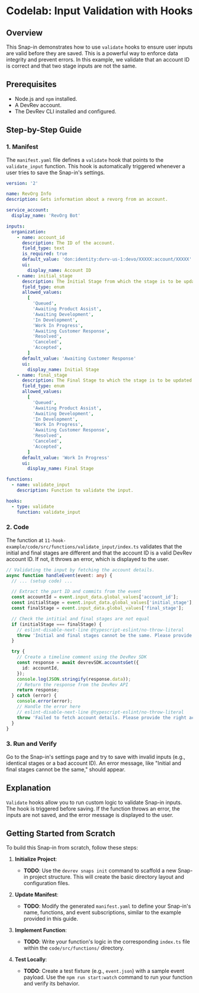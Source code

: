 # Codelab: Input Validation with Hooks

## Overview
This Snap-in demonstrates how to use `validate` hooks to ensure user inputs are valid before they are saved. This is a powerful way to enforce data integrity and prevent errors. In this example, we validate that an account ID is correct and that two stage inputs are not the same.

## Prerequisites
- Node.js and `npm` installed.
- A DevRev account.
- The DevRev CLI installed and configured.

## Step-by-Step Guide

### 1. Manifest
The `manifest.yaml` file defines a `validate` hook that points to the `validate_input` function. This hook is automatically triggered whenever a user tries to save the Snap-in's settings.

```yaml
version: '2'

name: RevOrg Info
description: Gets information about a revorg from an account.

service_account:
  display_name: 'RevOrg Bot'

inputs:
  organization:
    - name: account_id
      description: The ID of the account.
      field_type: text
      is_required: true
      default_value: 'don:identity:dvrv-us-1:devo/XXXXX:account/XXXXX'
      ui:
        display_name: Account ID
    - name: initial_stage
      description: The Initial Stage from which the stage is to be updated.
      field_type: enum
      allowed_values:
        [
          'Queued',
          'Awaiting Product Assist',
          'Awaiting Development',
          'In Development',
          'Work In Progress',
          'Awaiting Customer Response',
          'Resolved',
          'Canceled',
          'Accepted',
        ]
      default_value: 'Awaiting Customer Response'
      ui:
        display_name: Initial Stage
    - name: final_stage
      description: The Final Stage to which the stage is to be updated.
      field_type: enum
      allowed_values:
        [
          'Queued',
          'Awaiting Product Assist',
          'Awaiting Development',
          'In Development',
          'Work In Progress',
          'Awaiting Customer Response',
          'Resolved',
          'Canceled',
          'Accepted',
        ]
      default_value: 'Work In Progress'
      ui:
        display_name: Final Stage

functions:
  - name: validate_input
    description: Function to validate the input.

hooks:
  - type: validate
    function: validate_input
```

### 2. Code
The function at `11-hook-example/code/src/functions/validate_input/index.ts` validates that the initial and final stages are different and that the account ID is a valid DevRev account ID. If not, it throws an error, which is displayed to the user.

```typescript
// Validating the input by fetching the account details.
async function handleEvent(event: any) {
  // ... (setup code) ...

  // Extract the part ID and commits from the event
  const accountId = event.input_data.global_values['account_id'];
  const initialStage = event.input_data.global_values['initial_stage'];
  const finalStage = event.input_data.global_values['final_stage'];

  // Check the intitial and final stages are not equal
  if (initialStage === finalStage) {
    // eslint-disable-next-line @typescript-eslint/no-throw-literal
    throw 'Initial and final stages cannot be the same. Please provide different stages.';
  }

  try {
    // Create a timeline comment using the DevRev SDK
    const response = await devrevSDK.accountsGet({
      id: accountId,
    });
    console.log(JSON.stringify(response.data));
    // Return the response from the DevRev API
    return response;
  } catch (error) {
    console.error(error);
    // Handle the error here
    // eslint-disable-next-line @typescript-eslint/no-throw-literal
    throw 'Failed to fetch account details. Please provide the right account ID.';
  }
}
```

### 3. Run and Verify
Go to the Snap-in's settings page and try to save with invalid inputs (e.g., identical stages or a bad account ID). An error message, like "Initial and final stages cannot be the same," should appear.

## Explanation
`Validate` hooks allow you to run custom logic to validate Snap-in inputs. The hook is triggered before saving. If the function throws an error, the inputs are not saved, and the error message is displayed to the user.

## Getting Started from Scratch
To build this Snap-in from scratch, follow these steps:

1.  **Initialize Project**:
    - **TODO**: Use the `devrev snaps init` command to scaffold a new Snap-in project structure. This will create the basic directory layout and configuration files.

2.  **Update Manifest**:
    - **TODO**: Modify the generated `manifest.yaml` to define your Snap-in's name, functions, and event subscriptions, similar to the example provided in this guide.

3.  **Implement Function**:
    - **TODO**: Write your function's logic in the corresponding `index.ts` file within the `code/src/functions/` directory.

4.  **Test Locally**:
    - **TODO**: Create a test fixture (e.g., `event.json`) with a sample event payload. Use the `npm run start:watch` command to run your function and verify its behavior.
